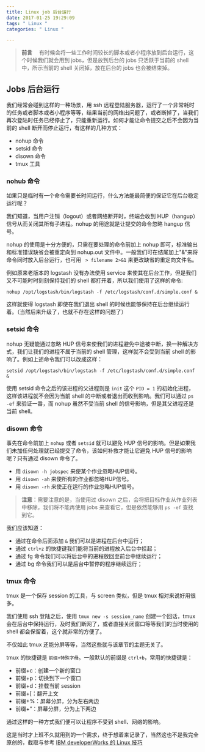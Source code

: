 ```yaml
---
title: Linux job 后台运行
date: 2017-01-25 19:29:09
tags: " Linux "
categories: " Linux "

---
```


> **前言**
　有时候会将一些工作时间较长的脚本或者小程序放到后台运行，这个时候我们就会用到 jobs，但是放到后台的 jobs 只活跃于当前的 shell 中，所示当前的 shell 关闭掉，放在后台的 jobs 也会被结束掉。

## Jobs 后台运行

我们经常会碰到这样的一种场景，用 ssh 远程登陆服务器，运行了一个非常耗时的任务或者脚本或者小程序等等，结果当前的网络出问题了，或者断掉了，当我们再次登陆时任务已经停止了，只能重新运行。如何才能让命令提交之后不会因为当前的 shell 断开而停止运行，有这样的几种方式：

- nohup 命令
- setsid 命令
- disown 命令
- tmux 工具

### nohub 命令

如果只是临时有一个命令需要长时间运行，什么方法能最简便的保证它在后台稳定运行呢？

我们知道，当用户注销（logout）或者网络断开时，终端会收到 HUP（hangup）信号从而关闭其所有子进程。nohup 的用途就是让提交的命令忽略 hangup 信号。

nohup 的使用是十分方便的，只需在要处理的命令前加上 nohup 即可，标准输出和标准错误缺省会被重定向到 nohup.out 文件中。一般我们可在结尾加上"&"来将命令同时放入后台运行，也可用 ` > filename 2>&1` 来更改缺省的重定向文件名。

例如原来老版本的 logstash 没有办法使用 service 来使其在后台工作，但是我们又不可能时时刻刻保持我们的 shell 都打开着，所以我们使用了这样的命令:

```
nohup /opt/logstash/bin/logstash -f /etc/logstash/conf.d/simple.conf &
```

这样就使得 logstash 即使在我们退出 shell 的时候也能够保持在后台继续运行着。（当然后来升级了，也就不存在这样的问题了）

### setsid 命令

nohup 无疑能通过忽略 HUP 信号来使我们的进程避免中途被中断，换一种解决方式，我们让我们的进程不属于当前的 shell 管理，这样就不会受到当前 shell 的影响了。例如上述命令我们可以改成这样：

```
setsid /opt/logstash/bin/logstash -f /etc/logstash/conf.d/simple.conf &
```

使用 setsid 命令之后的该进程的父进程则是 `init` 这个 `PID = 1` 的初始化进程，这样该进程就不会因为当前 shell 的中断或者退出而收到影响。我们可以通过 `ps -ef` 来验证一番，而 nohup 虽然不受当前 shell 的信号影响，但是其父进程还是当前 shell。

### disown 命令

事先在命令前加上 `nohup` 或者 `setsid` 就可以避免 HUP 信号的影响。但是如果我们未加任何处理就已经提交了命令，该如何补救才能让它避免 HUP 信号的影响呢？只有通过 disown 命令了。

- 用 `disown -h jobspec` 来使某个作业忽略HUP信号。
- 用 `disown -ah` 来使所有的作业都忽略HUP信号。
- 用 `disown -rh` 来使正在运行的作业忽略HUP信号。

>**注意**：需要注意的是，当使用过 disown 之后，会将把目标作业从作业列表中移除，我们将不能再使用 jobs 来查看它，但是依然能够用 `ps -ef` 查找到它。

我们应该知道：

- 通过在命令后面添加 `&` 我们可以是进程在后台中运行；
- 通过 `ctrl+z` 的快捷键我们能将当前的进程放入后台中挂起；
- 通过 fg 命令我们可以将后台中的进程放回至前台中继续运行；
- 通过 bg 命令我们可以是后台中暂停的程序继续运行；

### tmux 命令

tmux 是一个保存 session 的工具，与 screen 类似，但是 tmux 相对来说好用很多。

我们使用 ssh 登陆之后，使用 `tmux new -s session_name` 创建一个回话，tmux 会在后台中保持运行，及时我们断网了，或者直接关闭窗口等等我们的当时使用的 shell 都会保留着，这个就非常的方便了。

不仅如此 tmux 还能分屏等等，当然这些就与该章节的主题无关了。

tmux 的快捷键是 `前缀+特殊字母`。一般默认的前缀是 `ctrl+b`，常用的快捷键是：

- 前缀+c：创建一个新的窗口
- 前缀+p：切换到下一个窗口
- 前缀+d：挂载当前 session
- 前缀+[：翻开上文
- 前缀+%：屏幕分屏，分为左右两边
- 前缀+”：屏幕分屏，分为上下两边

通过这样的一种方式我们便可以让程序不受到 shell、网络的影响。

这是当时才上班不久就用到的一个需求，终于想着来记录了，当然这也不是我完全原创的，截取与参考 [IBM developerWorks 的 Linux 技巧](https://www.ibm.com/developerworks/cn/linux/l-cn-nohup/#icomments)

